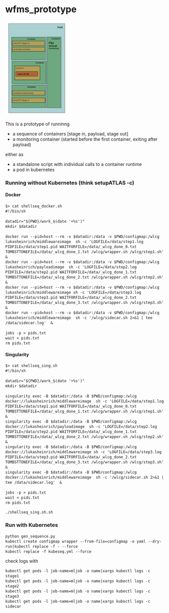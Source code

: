 # wfms_prototype

<img src="schema.png" height="300px"/>

This is a prototype of runninng

* a sequence of containers [stage in, payload, stage out]
* a monitoring container (started before the first container, exiting after payload)

either as
* a standalone script with individual calls to a container runtime
* a pod in kubernetes


### Running without Kubernetes (think setupATLAS -c)

#### Docker
```
$> cat shellseq_docker.sh
#!/bin/sh

datadir="${PWD}/work_$(date '+%s')"
mkdir $datadir

docker run --pid=host --rm -v $datadir:/data -v $PWD/configmap:/wlcg lukasheinrich/middlewareimage  sh -c 'LOGFILE=/data/step1.log PIDFILE=/data/step1.pid WAITFORFILE=/data/_wlcg_done_0.txt TOMBSTTONEFILE=/data/_wlcg_done_1.txt /wlcg/wrapper.sh /wlcg/step1.sh'  &
docker run --pid=host --rm -v $datadir:/data -v $PWD/configmap:/wlcg lukasheinrich/payloadimage  sh -c 'LOGFILE=/data/step2.log PIDFILE=/data/step2.pid WAITFORFILE=/data/_wlcg_done_1.txt TOMBSTTONEFILE=/data/_wlcg_done_2.txt /wlcg/wrapper.sh /wlcg/step2.sh'  &
docker run --pid=host --rm -v $datadir:/data -v $PWD/configmap:/wlcg lukasheinrich/middlewareimage sh -c 'LOGFILE=/data/step3.log PIDFILE=/data/step3.pid WAITFORFILE=/data/_wlcg_done_2.txt TOMBSTTONEFILE=/data/_wlcg_done_3.txt /wlcg/wrapper.sh /wlcg/step3.sh'  &
docker run --pid=host --rm -v $datadir:/data -v $PWD/configmap:/wlcg lukasheinrich/middlewareimage  sh -c '/wlcg/sidecar.sh 2>&1 | tee /data/sidecar.log'  &

jobs -p > pids.txt
wait < pids.txt
rm pids.txt
```
#### Singularity

```
$> cat shellseq_sing.sh
#!/bin/sh

datadir="${PWD}/work_$(date '+%s')"
mkdir $datadir

singularity exec -B $datadir:/data -B $PWD/configmap:/wlcg docker://lukasheinrich/middlewareimage  sh -c 'LOGFILE=/data/step1.log PIDFILE=/data/step1.pid WAITFORFILE=/data/_wlcg_done_0.txt TOMBSTTONEFILE=/data/_wlcg_done_1.txt /wlcg/wrapper.sh /wlcg/step1.sh'  &
singularity exec -B $datadir:/data -B $PWD/configmap:/wlcg docker://lukasheinrich/payloadimage  sh -c 'LOGFILE=/data/step2.log PIDFILE=/data/step2.pid WAITFORFILE=/data/_wlcg_done_1.txt TOMBSTTONEFILE=/data/_wlcg_done_2.txt /wlcg/wrapper.sh /wlcg/step2.sh'  &
singularity exec -B $datadir:/data -B $PWD/configmap:/wlcg docker://lukasheinrich/middlewareimage sh -c 'LOGFILE=/data/step3.log PIDFILE=/data/step3.pid WAITFORFILE=/data/_wlcg_done_2.txt TOMBSTTONEFILE=/data/_wlcg_done_3.txt /wlcg/wrapper.sh /wlcg/step3.sh'  &
singularity exec -B $datadir:/data -B $PWD/configmap:/wlcg docker://lukasheinrich/middlewareimage  sh -c '/wlcg/sidecar.sh 2>&1 | tee /data/sidecar.log'  &

jobs -p > pids.txt
wait < pids.txt
rm pids.txt
```

```
./shellseq_sing.sh.sh
```

### Run with Kubernetes

```
python gen_sequence.py
kubectl create configmap wrapper --from-file=configmap -o yaml --dry-run|kubectl replace -f - --force
kubectl replace -f kubeseq.yml --force
```

check logs with

```
kubectl get pods -l job-name=mljob -o name|xargs kubectl logs -c stage1
kubectl get pods -l job-name=mljob -o name|xargs kubectl logs -c stage2
kubectl get pods -l job-name=mljob -o name|xargs kubectl logs -c stage3
kubectl get pods -l job-name=mljob -o name|xargs kubectl logs -c sidecar
```
